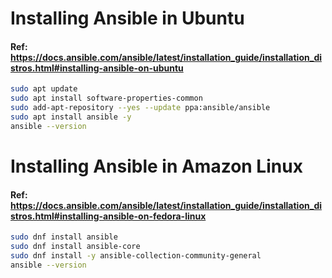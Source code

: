 # Installing Ansible in Ubuntu
#### Ref: https://docs.ansible.com/ansible/latest/installation_guide/installation_distros.html#installing-ansible-on-ubuntu 

```bash
sudo apt update
sudo apt install software-properties-common
sudo add-apt-repository --yes --update ppa:ansible/ansible
sudo apt install ansible -y
ansible --version
```

# Installing Ansible in Amazon Linux
#### Ref: https://docs.ansible.com/ansible/latest/installation_guide/installation_distros.html#installing-ansible-on-fedora-linux 

```bash
sudo dnf install ansible
sudo dnf install ansible-core
sudo dnf install -y ansible-collection-community-general
ansible --version
```
